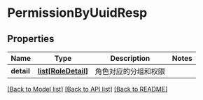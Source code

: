 # PermissionByUuidResp

## Properties
Name | Type | Description | Notes
------------ | ------------- | ------------- | -------------
**detail** | [**list[RoleDetail]**](RoleDetail.md) |  角色对应的分组和权限 | 

[[Back to Model list]](../README.md#documentation-for-models) [[Back to API list]](../README.md#documentation-for-api-endpoints) [[Back to README]](../README.md)

